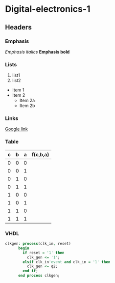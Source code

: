 # Digital-electronics-1
## Headers

### Emphasis

*Emphasis italics*
**Emphasis bold**

### Lists
1. list1
2. list2

* Item 1
* Item 2
  * Item 2a
  * Item 2b

### Links
[Google link](https://www.google.com)

### Table
| **c** | **b** |**a** | **f(c,b,a)** |
| :-: | :-: | :-: | :-: |
| 0 | 0 | 0 |  |
| 0 | 0 | 1 |  |
| 0 | 1 | 0 |  |
| 0 | 1 | 1 |  |
| 1 | 0 | 0 |  |
| 1 | 0 | 1 |  |
| 1 | 1 | 0 |  |
| 1 | 1 | 1 |  |

### VHDL
```vhdl
clkgen: process(clk_in, reset)
      begin
        if reset = '1' then
          clk_gen <= '1';
        elsif clk_in'event and clk_in = '1' then
          clk_gen <= q2;
        end if;
      end process clkgen;
      
```

